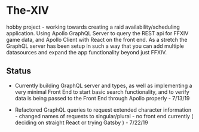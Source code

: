 # The-XIV

  hobby project - working towards creating a raid availability/scheduling application. Using Apollo GraphQL Server to query the REST api 
  for FFXIV game data, and Apollo Client with React on the front end. As a stretch the GraphQL server has been setup in such a way that 
  you can add multiple datasources and expand the app functionality beyond just FFXIV. 

## Status

  * Currently building GraphQL server and types, as well as implementing a very minimal Front End to start basic search functionality, 
  and to verify data is being passed to the Front End through Apollo properly - 7/13/19
  
  *  Refactored GraphQL queries to request extended character information - changed names of requests to singular/plural - no front end currently ( deciding on straight React or trying Gatsby ) - 7/22/19
